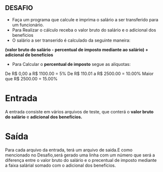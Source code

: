 ## DESAFIO
- Faça um programa que calcule e imprima o salário a ser transferido para um funcionário.
- Para Realizar o cálculo receba o valor bruto do salário e o adicional dos benefícios
- O salário a ser transerido é calculado da seguinte maneira:

**(valor bruto do salário - percentual de imposto mediante ao salário) + adicional de benefícios**

- Para Calcular o **percentual de imposto** segue as aliquotas:

De R$ 0,00 a R$ 1100.00 = 5%
De R$ 110.01 a R$ 2500.00 = 10.00%
Maior que R$ 2500.00 = 15.00%

# Entrada
A entrada consiste em vários arquivos de teste, que conterá o **valor bruto do salário** e **adicional dos benefícios.**

# Saída
Para cada arquivo da entrada, terá um arquivo de saida.E como mencionado no Desafio,será gerado uma linha com um número que será a diferença entre o valor bruto do salário e o precentual de imposto mediante a faixa salárial somado com o adicional dos benefícios.